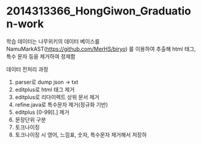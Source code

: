 # 2014313366_HongGiwon_Graduation-work

학습 데이터는 나무위키의 데이터 베이스를 NamuMarkAST(https://github.com/MerHS/biryo)
를 이용하여 추출해 html 태그, 특수 문자 등을 제거하여 정제함

데이터 전처리 과정

1. parser로 dump json -> txt
2. editplus로 html 태그 제거
3. editplus로 리다이렉트 상위 문서 제거
4. refine.java로 특수문자 제거(정규화 기반)
5. editplus [0-99][.] 제거
6. 문장단위 구분
7. 토크나이징
8. 토크나이징 시 영어, 느낌표, 숫자, 특수문자 제거해서 저장하
